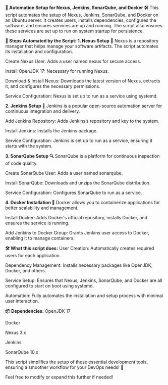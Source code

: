 **🚀 Automation Setup for Nexus, Jenkins, SonarQube, and Docker 🛠️**
This script automates the setup of Nexus, Jenkins, SonarQube, and Docker on an Ubuntu server. It creates users, installs dependencies, configures the software, and ensures services are up and running. The script also ensures these services are set up to run on system startup for persistence.

**📝 Steps Automated by the Script:**
**1. Nexus Setup 🔧**
Nexus is a repository manager that helps manage your software artifacts. The script automates its installation and configuration.

Create Nexus User: Adds a user named nexus for secure access.

Install OpenJDK 17: Necessary for running Nexus.

Download & Install Nexus: Downloads the latest version of Nexus, extracts it, and configures the necessary permissions.

Service Configuration: Nexus is set up to run as a service using systemd.

**2. Jenkins Setup 🤖**
Jenkins is a popular open-source automation server for continuous integration and delivery.

Add Jenkins Repository: Adds Jenkins’s repository and key to the system.

Install Jenkins: Installs the Jenkins package.

Service Configuration: Jenkins is set up to run as a service, ensuring it starts with the system.

**3. SonarQube Setup 🔍**
SonarQube is a platform for continuous inspection of code quality.

Create SonarQube User: Adds a user named sonarqube.

Install SonarQube: Downloads and unzips the SonarQube distribution.

Service Configuration: Configures SonarQube to run as a service.

**4. Docker Installation 🐳**
Docker allows you to containerize applications for better scalability and management.

Install Docker: Adds Docker's official repository, installs Docker, and ensures the service is running.

Add Jenkins to Docker Group: Grants Jenkins user access to Docker, enabling it to manage containers.

**🛠️ What this script does:**
User Creation: Automatically creates required users for each application.

Dependency Management: Installs necessary packages like OpenJDK, Docker, and others.

Service Setup: Ensures that Nexus, Jenkins, SonarQube, and Docker are all configured to start on boot using systemd.

Automation: Fully automates the installation and setup process with minimal user interaction.


**📦 Dependencies:**
OpenJDK 17

Docker

Nexus 3.x

Jenkins

SonarQube 10.x


This script simplifies the setup of these essential development tools, ensuring a smoother workflow for your DevOps needs! 🌟

Feel free to modify or expand this further if needed!
